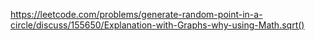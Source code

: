 ​https://leetcode.com/problems/generate-random-point-in-a-circle/discuss/155650/Explanation-with-Graphs-why-using-Math.sqrt()
